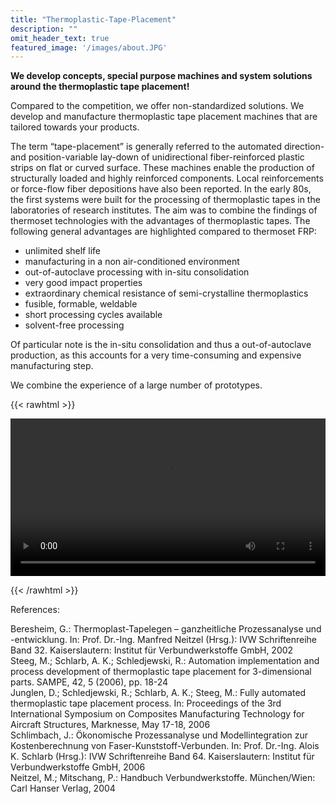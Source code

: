 ```yaml
---
title: "Thermoplastic-Tape-Placement"
description: ""
omit_header_text: true
featured_image: '/images/about.JPG'
---
```


**We develop concepts, special purpose machines and system solutions around the thermoplastic tape placement!**

Compared to the competition, we offer non-standardized solutions. We develop and manufacture thermoplastic tape placement machines that are tailored towards your products.

The term “tape-placement” is generally referred to the automated direction-and position-variable lay-down of unidirectional fiber-reinforced plastic strips on flat or curved surface. These machines enable the production of structurally loaded and highly reinforced components. Local reinforcements or force-flow fiber depositions have also been reported.
In the early 80s, the first systems were built for the processing of thermoplastic tapes in the laboratories of research institutes. The aim was to combine the findings of thermoset technologies with the advantages of thermoplastic tapes. The following general advantages are highlighted compared to thermoset FRP:

* unlimited shelf life
* manufacturing in a non air-conditioned environment
* out-of-autoclave processing with in-situ consolidation
* very good impact properties
* extraordinary chemical resistance of semi-crystalline thermoplastics
* fusible, formable, weldable
* short processing cycles available
* solvent-free processing

Of particular note is the in-situ consolidation and thus a out-of-autoclave production, as this accounts for a very time-consuming and expensive manufacturing step.

We combine the experience of a large number of prototypes.

{{< rawhtml >}} 

<video width=100% controls>
    <source src="/videos/e.webm" type="video/webm">
    Your browser does not support the video tag.  
</video>

{{< /rawhtml >}}

References:

Beresheim, G.: Thermoplast-Tapelegen – ganzheitliche Prozessanalyse und -entwicklung. In: Prof. Dr.-Ing. Manfred Neitzel (Hrsg.): IVW Schriftenreihe Band 32. Kaiserslautern: Institut für Verbundwerkstoffe GmbH, 2002  
Steeg, M.; Schlarb, A. K.; Schledjewski, R.: Automation implementation and process development of thermoplastic tape placement for 3-dimensional parts. SAMPE, 42, 5 (2006), pp. 18-24  
Junglen, D.; Schledjewski, R.; Schlarb, A. K.; Steeg, M.: Fully automated thermoplastic tape placement process. In: Proceedings of the 3rd International Symposium on Composites Manufacturing Technology for Aircraft Structures, Marknesse, May 17-18, 2006  
Schlimbach, J.: Ökonomische Prozessanalyse und Modellintegration zur Kostenberechnung von Faser-Kunststoff-Verbunden. In: Prof. Dr.-Ing. Alois K. Schlarb (Hrsg.): IVW Schriftenreihe Band 64. Kaiserslautern: Institut für Verbundwerkstoffe GmbH, 2006  
Neitzel, M.; Mitschang, P.: Handbuch Verbundwerkstoffe. München/Wien: Carl Hanser Verlag, 2004